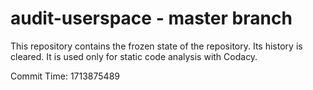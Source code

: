 # audit-userspace - master branch

This repository contains the frozen state of the repository.
Its history is cleared. It is used only for static code
analysis with Codacy.

Commit Time: 1713875489